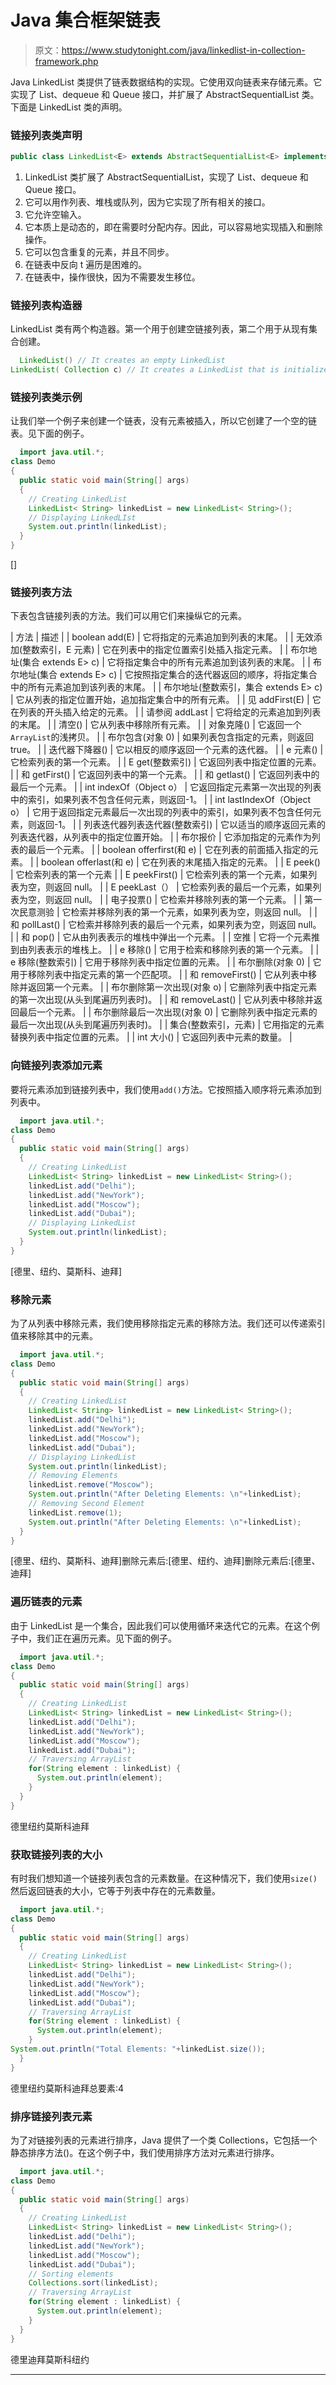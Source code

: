 # Java 集合框架链表

> 原文：<https://www.studytonight.com/java/linkedlist-in-collection-framework.php>

Java LinkedList 类提供了链表数据结构的实现。它使用双向链表来存储元素。它实现了 List、dequeue 和 Queue 接口，并扩展了 AbstractSequentialList 类。下面是 LinkedList 类的声明。

### 链接列表类声明

```java
public class LinkedList<E> extends AbstractSequentialList<E> implements List<E>, Deque<E>, Cloneable, Serializable
```

1.  LinkedList 类扩展了 AbstractSequentialList，实现了 List、dequeue 和 Queue 接口。
2.  它可以用作列表、堆栈或队列，因为它实现了所有相关的接口。
3.  它允许空输入。
4.  它本质上是动态的，即在需要时分配内存。因此，可以容易地实现插入和删除操作。
5.  它可以包含重复的元素，并且不同步。
6.  在链表中反向 t 遍历是困难的。
7.  在链表中，操作很快，因为不需要发生移位。

### 链接列表构造器

LinkedList 类有两个构造器。第一个用于创建空链接列表，第二个用于从现有集合创建。

```java
  LinkedList() // It creates an empty LinkedList
LinkedList( Collection c) // It creates a LinkedList that is initialized with elements of the Collection c 

```

### 链接列表类示例

让我们举一个例子来创建一个链表，没有元素被插入，所以它创建了一个空的链表。见下面的例子。

```java
  import java.util.*;
class Demo
{
  public static void main(String[] args)
  {
    // Creating LinkedList
    LinkedList< String> linkedList = new LinkedList< String>();
    // Displaying LinkedLIst
    System.out.println(linkedList);
  }
} 

```

[]

### 链接列表方法

下表包含链接列表的方法。我们可以用它们来操纵它的元素。

| 方法 | 描述 |
| boolean add(E) | 它将指定的元素追加到列表的末尾。 |
| 无效添加(整数索引，E 元素) | 它在列表中的指定位置索引处插入指定元素。 |
| 布尔地址(集合 extends E> c) | 它将指定集合中的所有元素追加到该列表的末尾。 |
| 布尔地址(集合 extends E> c) | 它按照指定集合的迭代器返回的顺序，将指定集合中的所有元素追加到该列表的末尾。 |
| 布尔地址(整数索引，集合 extends E> c) | 它从列表的指定位置开始，追加指定集合中的所有元素。 |
| 见 addFirst(E) | 它在列表的开头插入给定的元素。 |
| 请参阅 addLast | 它将给定的元素追加到列表的末尾。 |
| 清空() | 它从列表中移除所有元素。 |
| 对象克隆() | 它返回一个`ArrayList`的浅拷贝。 |
| 布尔包含(对象 0) | 如果列表包含指定的元素，则返回 true。 |
| 迭代器<e>下降器()</e> | 它以相反的顺序返回一个元素的迭代器。 |
| e 元素() | 它检索列表的第一个元素。 |
| E get(整数索引) | 它返回列表中指定位置的元素。 |
| 和 getFirst() | 它返回列表中的第一个元素。 |
| 和 getlast() | 它返回列表中的最后一个元素。 |
| int indexOf（Object o） | 它返回指定元素第一次出现的列表中的索引，如果列表不包含任何元素，则返回-1。 |
| int lastIndexOf（Object o） | 它用于返回指定元素最后一次出现的列表中的索引，如果列表不包含任何元素，则返回-1。 |
| 列表迭代器<e>列表迭代器(整数索引)</e> | 它以适当的顺序返回元素的列表迭代器，从列表中的指定位置开始。 |
| 布尔报价 | 它添加指定的元素作为列表的最后一个元素。 |
| boolean offerfirst(和 e) | 它在列表的前面插入指定的元素。 |
| boolean offerlast(和 e) | 它在列表的末尾插入指定的元素。 |
| E peek() | 它检索列表的第一个元素 |
| E peekFirst() | 它检索列表的第一个元素，如果列表为空，则返回 null。 |
| E peekLast（） | 它检索列表的最后一个元素，如果列表为空，则返回 null。 |
| 电子投票() | 它检索并移除列表的第一个元素。 |
| 第一次民意测验 | 它检索并移除列表的第一个元素，如果列表为空，则返回 null。 |
| 和 pollLast() | 它检索并移除列表的最后一个元素，如果列表为空，则返回 null。 |
| 和 pop() | 它从由列表表示的堆栈中弹出一个元素。 |
| 空推 | 它将一个元素推到由列表表示的堆栈上。 |
| e 移除() | 它用于检索和移除列表的第一个元素。 |
| e 移除(整数索引) | 它用于移除列表中指定位置的元素。 |
| 布尔删除(对象 0) | 它用于移除列表中指定元素的第一个匹配项。 |
| 和 removeFirst() | 它从列表中移除并返回第一个元素。 |
| 布尔删除第一次出现(对象 o) | 它删除列表中指定元素的第一次出现(从头到尾遍历列表时)。 |
| 和 removeLast() | 它从列表中移除并返回最后一个元素。 |
| 布尔删除最后一次出现(对象 0) | 它删除列表中指定元素的最后一次出现(从头到尾遍历列表时)。 |
| 集合(整数索引，元素) | 它用指定的元素替换列表中指定位置的元素。 |
| int 大小() | 它返回列表中元素的数量。 |

### 向链接列表添加元素

要将元素添加到链接列表中，我们使用`add()`方法。它按照插入顺序将元素添加到列表中。

```java
  import java.util.*;
class Demo
{
  public static void main(String[] args)
  {
    // Creating LinkedList
    LinkedList< String> linkedList = new LinkedList< String>();
    linkedList.add("Delhi");
    linkedList.add("NewYork");
    linkedList.add("Moscow");
    linkedList.add("Dubai");
    // Displaying LinkedList
    System.out.println(linkedList);
  }
} 

```

[德里、纽约、莫斯科、迪拜]

### 移除元素

为了从列表中移除元素，我们使用移除指定元素的移除方法。我们还可以传递索引值来移除其中的元素。

```java
  import java.util.*;
class Demo
{
  public static void main(String[] args)
  {
    // Creating LinkedList
    LinkedList< String> linkedList = new LinkedList< String>();
    linkedList.add("Delhi");
    linkedList.add("NewYork");
    linkedList.add("Moscow");
    linkedList.add("Dubai");
    // Displaying LinkedList
    System.out.println(linkedList);
    // Removing Elements
    linkedList.remove("Moscow");
    System.out.println("After Deleting Elements: \n"+linkedList);
    // Removing Second Element
    linkedList.remove(1);
    System.out.println("After Deleting Elements: \n"+linkedList);
  }
} 

```

[德里、纽约、莫斯科、迪拜]删除元素后:[德里、纽约、迪拜]删除元素后:[德里、迪拜]

### 遍历链表的元素

由于 LinkedList 是一个集合，因此我们可以使用循环来迭代它的元素。在这个例子中，我们正在遍历元素。见下面的例子。

```java
  import java.util.*;
class Demo
{
  public static void main(String[] args)
  {
    // Creating LinkedList
    LinkedList< String> linkedList = new LinkedList< String>();
    linkedList.add("Delhi");
    linkedList.add("NewYork");
    linkedList.add("Moscow");
    linkedList.add("Dubai");
    // Traversing ArrayList
    for(String element : linkedList) {
      System.out.println(element);    
    }
  }
} 

```

德里纽约莫斯科迪拜

### 获取链接列表的大小

有时我们想知道一个链接列表包含的元素数量。在这种情况下，我们使用`size()`然后返回链表的大小，它等于列表中存在的元素数量。

```java
  import java.util.*;
class Demo
{
  public static void main(String[] args)
  {
    // Creating LinkedList
    LinkedList< String> linkedList = new LinkedList< String>();
    linkedList.add("Delhi");
    linkedList.add("NewYork");
    linkedList.add("Moscow");
    linkedList.add("Dubai");
    // Traversing ArrayList
    for(String element : linkedList) {
      System.out.println(element);    
    }
System.out.println("Total Elements: "+linkedList.size());
  }
} 

```

德里纽约莫斯科迪拜总要素:4

### 排序链接列表元素

为了对链接列表的元素进行排序，Java 提供了一个类 Collections，它包括一个静态排序方法()。在这个例子中，我们使用排序方法对元素进行排序。

```java
  import java.util.*;
class Demo
{
  public static void main(String[] args)
  {
    // Creating LinkedList
    LinkedList< String> linkedList = new LinkedList< String>();
    linkedList.add("Delhi");
    linkedList.add("NewYork");
    linkedList.add("Moscow");
    linkedList.add("Dubai");
    // Sorting elements
    Collections.sort(linkedList);
    // Traversing ArrayList
    for(String element : linkedList) {
      System.out.println(element);    
    }
  }
} 

```

德里迪拜莫斯科纽约

* * *